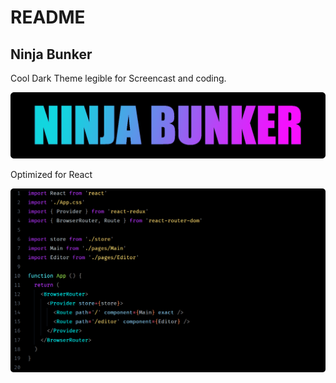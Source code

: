 # README
## Ninja Bunker
Cool Dark Theme legible for Screencast and coding.

![Ninja Bunker VS Coce Theme](https://raw.githubusercontent.com/rocksfenix/vs-ninja-bunker-theme/main/ninja-bunker-vs-theme.png)

Optimized for React

![Ninja Bunker VS Coce Theme](https://raw.githubusercontent.com/rocksfenix/vs-ninja-bunker-theme/main/example.png)